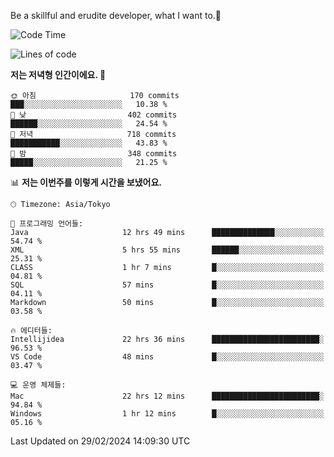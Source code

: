 Be a skillful and erudite developer, what I want to.👶

<!--START_SECTION:waka-->
![Code Time](http://img.shields.io/badge/Code%20Time-464%20hrs%2018%20mins-blue)

![Lines of code](https://img.shields.io/badge/%EC%A0%80%EB%8A%94%20%EC%97%AC%ED%83%9C%EA%B9%8C%EC%A7%80%20-778.7%20thousand%20%EC%A4%84%EC%9D%98%20%EC%BD%94%EB%93%9C%EB%A5%BC%20%EC%9E%91%EC%84%B1%ED%96%88%EC%96%B4%EC%9A%94.-blue)

**저는 저녁형 인간이에요. 🦉** 

```text
🌞 아침                     170 commits         ███░░░░░░░░░░░░░░░░░░░░░░   10.38 % 
🌆 낮　                     402 commits         ██████░░░░░░░░░░░░░░░░░░░   24.54 % 
🌃 저녁                     718 commits         ███████████░░░░░░░░░░░░░░   43.83 % 
🌙 밤　                     348 commits         █████░░░░░░░░░░░░░░░░░░░░   21.25 % 
```


📊 **저는 이번주를 이렇게 시간을 보냈어요.** 

```text
🕑︎ Timezone: Asia/Tokyo

💬 프로그래밍 언어들: 
Java                     12 hrs 49 mins      ██████████████░░░░░░░░░░░   54.74 % 
XML                      5 hrs 55 mins       ██████░░░░░░░░░░░░░░░░░░░   25.31 % 
CLASS                    1 hr 7 mins         █░░░░░░░░░░░░░░░░░░░░░░░░   04.81 % 
SQL                      57 mins             █░░░░░░░░░░░░░░░░░░░░░░░░   04.11 % 
Markdown                 50 mins             █░░░░░░░░░░░░░░░░░░░░░░░░   03.58 % 

🔥 에디터들: 
Intellijidea             22 hrs 36 mins      ████████████████████████░   96.53 % 
VS Code                  48 mins             █░░░░░░░░░░░░░░░░░░░░░░░░   03.47 % 

💻 운영 체제들: 
Mac                      22 hrs 12 mins      ████████████████████████░   94.84 % 
Windows                  1 hr 12 mins        █░░░░░░░░░░░░░░░░░░░░░░░░   05.16 % 
```


 Last Updated on 29/02/2024 14:09:30 UTC
<!--END_SECTION:waka-->
